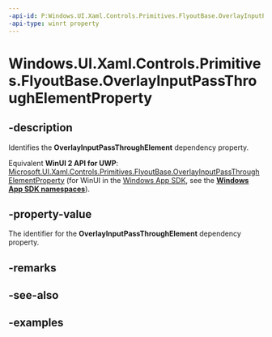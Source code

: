 ```yaml
---
-api-id: P:Windows.UI.Xaml.Controls.Primitives.FlyoutBase.OverlayInputPassThroughElementProperty
-api-type: winrt property
---
```


<!-- Property syntax.
public DependencyProperty OverlayInputPassThroughElementProperty { get; }
-->

# Windows.UI.Xaml.Controls.Primitives.FlyoutBase.OverlayInputPassThroughElementProperty

## -description
Identifies the **OverlayInputPassThroughElement** dependency property.

Equivalent **WinUI 2 API for UWP**: [Microsoft.UI.Xaml.Controls.Primitives.FlyoutBase.OverlayInputPassThroughElementProperty](/windows/winui/api/microsoft.ui.xaml.controls.primitives.flyoutbase.overlayinputpassthroughelementproperty) (for WinUI in the [Windows App SDK](/windows/apps/windows-app-sdk/), see the **[Windows App SDK namespaces](/windows/windows-app-sdk/api/winrt/)**).

## -property-value
The identifier for the **OverlayInputPassThroughElement** dependency property.

## -remarks

## -see-also

## -examples

